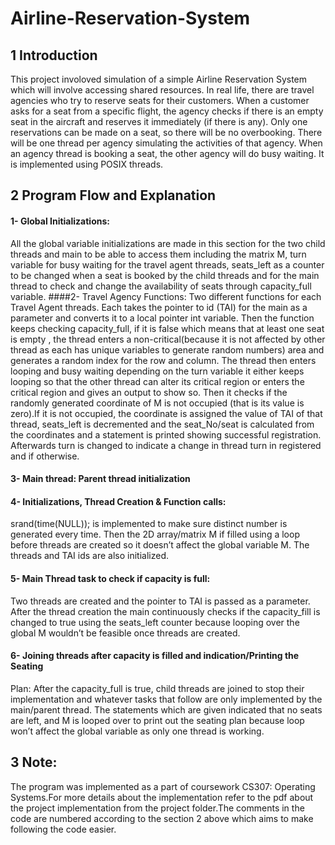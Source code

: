 # Airline-Reservation-System
## 1 Introduction
This project involoved simulation of a simple Airline Reservation System which will involve
accessing shared resources. In real life, there are travel agencies who try to reserve seats for
their customers. When a customer asks for a seat from a specific flight, the agency checks if
there is an empty seat in the aircraft and reserves it immediately (if there is any). Only one
reservations can be made on a seat, so there will be no overbooking. There will be one thread
per agency simulating the activities of that agency. When an agency thread is booking a seat,
the other agency will do busy waiting.
It is implemented using POSIX threads.

## 2 Program Flow and Explanation 
#### 1- Global Initializations: 
All the global variable initializations are made in this section for the two
child threads and main to be able to access them including the matrix M, turn variable for busy waiting
for the travel agent threads, seats_left as a counter to be changed when a seat is booked by the child
threads and for the main thread to check and change the availability of seats through capacity_full
variable.
####2- Travel Agency Functions: 
Two different functions for each Travel Agent threads. Each takes
the pointer to id (TAI) for the main as a parameter and converts it to a local pointer int variable. Then
the function keeps checking capacity_full, if it is false which means that at least one seat is empty , the
thread enters a non-critical(because it is not affected by other thread as each has unique variables to
generate random numbers) area and generates a random index for the row and column. The thread
then enters looping and busy waiting depending on the turn variable it either keeps looping so that the
other thread can alter its critical region or enters the critical region and gives an output to show so. Then
it checks if the randomly generated coordinate of M is not occupied (that is its value is zero).If it is not
occupied, the coordinate is assigned the value of TAI of that thread, seats_left is decremented and the
seat_No/seat is calculated from the coordinates and a statement is printed showing successful
registration. Afterwards turn is changed to indicate a change in thread turn in registered and if
otherwise.
#### 3- Main thread: Parent thread initialization
#### 4- Initializations, Thread Creation & Function calls: 
srand(time(NULL)); is implemented to
make sure distinct number is generated every time. Then the 2D array/matrix M if filled using a loop
before threads are created so it doesn’t affect the global variable M. The threads and TAI ids are also
initialized.
#### 5- Main Thread task to check if capacity is full: 
Two threads are created and the pointer to
TAI is passed as a parameter. After the thread creation the main continuously checks if the capacity_fill
is changed to true using the seats_left counter because looping over the global M wouldn’t be feasible
once threads are created.
#### 6- Joining threads after capacity is filled and indication/Printing the Seating
Plan: 
After the capacity_full is true, child threads are joined to stop their implementation and
whatever tasks that follow are only implemented by the main/parent thread. The statements which are
given indicated that no seats are left, and M is looped over to print out the seating plan because loop
won’t affect the global variable as only one thread is working.


## 3 Note:

The program was implemented as a part of coursework CS307: Operating Systems.For more details about the implementation refer to the pdf about the project implementation from the project folder.The comments in the code are numbered according to the section 2 above which aims to make following the code easier.

